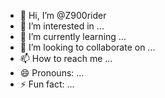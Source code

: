 - 👋 Hi, I’m @Z900rider
- 👀 I’m interested in ...
- 🌱 I’m currently learning ...
- 💞️ I’m looking to collaborate on ...
- 📫 How to reach me ...
- 😄 Pronouns: ...
- ⚡ Fun fact: ...

<!---
Z900rider/Z900rider is a ✨ special ✨ repository because its `README.md` (this file) appears on your GitHub profile.
You can click the Preview link to take a look at your changes.
--->
